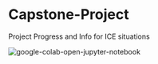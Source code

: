 # Capstone-Project


Project Progress and Info for ICE situations 



![google-colab-open-jupyter-notebook](https://github.com/jothivarshini/capstone-project/assets/73244900/de980ca6-9b92-476b-8cb5-bbe040c8d64b)
